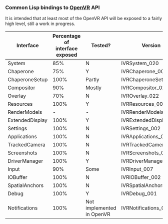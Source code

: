 ### Common Lisp bindings to [OpenVR](https://github.com/ValveSoftware/openvr/) API

It is intended that at least most of the OpenVR API will be exposed to a fairly high level, still a work in progress.

Interface | Percentage of interface exposed | Tested? | Version
--- | --- | --- | ---
System | 85% | N | IVRSystem_020
Chaperone | 75% | Y | IVRChaperone_003
ChaperoneSetup | 100% | Partly | IVRChaperoneSetup_006
Compositor | 90% | Mostly | IVRCompositor_022
Overlay | 70% | N | IVROverlay_022
Resources | 100% | Y | IVRResources_001
RenderModels | -  | - | IVRRenderModels_006
ExtendedDisplay | 100% | Y | IVRExtendedDisplay_001
Settings | 100% | N | IVRSettings_002
Applications | 100% | N | IVRApplications_006
TrackedCamera | 100% | N | IVRTrackedCamera_006
Screenshots | 100% | N | IVRScreenshots_001
DriverManager | 100% | Y | IVRDriverManager_001
Input | 90% | Some | IVRInput_007
IOBuffer | 100% | N | IVRIOBuffer_002
SpatialAnchors | 100% | N | IVRSpatialAnchors_001
Debug | 100% | Y | IVRDebug_001
Notifications | 100% | Not implemented in OpenVR | IVRNotifications_002
